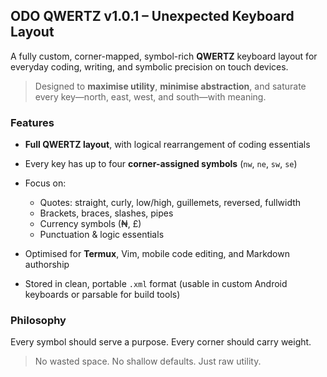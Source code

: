 ## ODO QWERTZ v1.0.1 – Unexpected Keyboard Layout

A fully custom, corner-mapped, symbol-rich **QWERTZ** keyboard layout for everyday coding, writing, and symbolic precision on touch devices.

> Designed to **maximise utility**, **minimise abstraction**, and saturate every key—north, east, west, and south—with meaning.

### Features

* **Full QWERTZ layout**, with logical rearrangement of coding essentials
* Every key has up to four **corner-assigned symbols** (`nw`, `ne`, `sw`, `se`)
* Focus on:

  * Quotes: straight, curly, low/high, guillemets, reversed, fullwidth
  * Brackets, braces, slashes, pipes
  * Currency symbols (₦, £)
  * Punctuation & logic essentials
* Optimised for **Termux**, Vim, mobile code editing, and Markdown authorship
* Stored in clean, portable `.xml` format (usable in custom Android keyboards or parsable for build tools)

### Philosophy

Every symbol should serve a purpose. Every corner should carry weight.

> No wasted space. No shallow defaults. Just raw utility.
